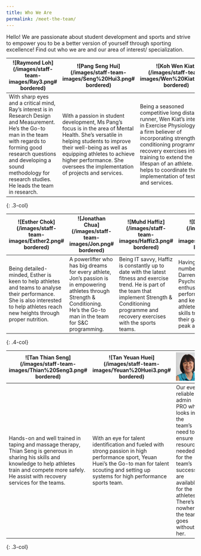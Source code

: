 ```yaml
---
title: Who We Are
permalink: /meet-the-team/
---
```

Hello! We are passionate about student development and sports and strive to empower you to be a better version of yourself through sporting excellence! Find out who we are and our area of interest/ specialization.

| ![Raymond Loh](/images/staff-team-images/Ray3.png# bordered) | ![Pang Seng Hui](/images/staff-team-images/Seng%20Hui3.png# bordered) | ![Koh Wen Kiat](/images/staff-team-images/Wen%20Kiat3.png# bordered) |
| -------- | -------- | -------- |
| With sharp eyes and a critical mind, Ray’s interest is in Research Design and Measurement. He’s the Go-to man in the team with regards to forming good research questions and developing a sound methodology for research studies.  He leads the team in research. | With a passion in student development, Ms Pang’s focus is in the area of Mental Health. She’s versatile in helping students to improve their well-being as well as equipping athletes to achieve higher performance. She oversees the implementation of projects and services. | Being a seasoned competitive long distance runner, Wen Kiat’s interest is in Exercise Physiology. He is a firm believer of incorporating strength and conditioning programme and recovery exercises into training to extend the lifespan of an athlete. He helps to coordinate the implementation of testing and services. |
{: .3-col}

| ![Esther Chok](/images/staff-team-images/Esther2.png# bordered) | ![Jonathan Chua](/images/staff-team-images/Jon.png# bordered) | ![Muhd Haffiz](/images/staff-team-images/Haffiz3.png# bordered) | ![Darren Tan](/images/staff-team-images/Darren3.png# bordered) |
| -------- | -------- | -------- |  -------- |
| Being detailed-minded, Esther is keen to help athletes and teams to analyse their performance. She is also interested to help athletes reach new heights through proper nutrition. | A powerlifter who has big dreams for every athlete, Jon’s passion is in empowering athletes through Strength & Conditioning. He’s the Go-to man in the team for S&C programming. | Being IT savvy, Haffiz is constantly up to date with the latest fitness and exercise trend. He is part of the team that implement Strength & Conditioning programme and recovery exercises with the sports teams. | Having a knack for numbers and facts, Darren is well read in Psychology. He is enthusiastic in high performance sports and keen to help athletes apply mental skills training to up their game and to peak at the right time. |
{: .4-col}

| ![Tan Thian Seng](/images/staff-team-images/Thian%20Seng3.png# bordered) | ![Tan Yeuan Huei](/images/staff-team-images/Yeuan%20Huei3.png# bordered) | ![Sheena Wang](/images/staff-team-images/Sheena3.png) |
| -------- | -------- | -------- |
| Hands-on and well trained in taping and massage therapy, Thian Seng is generous in sharing his skills and knowledge to help athletes train and compete more safely. He assist with recovery services for the teams. | With an eye for talent identification and fueled with strong passion in high performance sport, Yeuan Huei’s the Go-to man for talent scouting and setting up systems for high performance sports team. | Our ever reliable admin PRO who looks into the team’s need to ensure resources needed for the team’s success are available for the athletes. There’s nowhere the team goes without her. |
{: .3-col}
